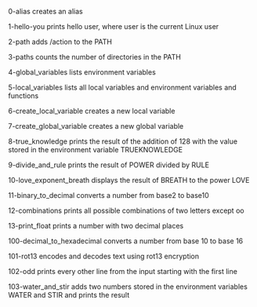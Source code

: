 0-alias creates an alias

1-hello-you prints hello user, where user is the current Linux user

2-path adds /action to the PATH

3-paths counts the number of directories in the PATH

4-global_variables lists environment variables

5-local_variables lists all local variables and environment variables and functions

6-create_local_variable creates a new local variable

7-create_global_variable creates a new global variable

8-true_knowledge prints the result of the addition of 128 with the value stored in the environment variable TRUEKNOWLEDGE

9-divide_and_rule prints the result of POWER divided by RULE

10-love_exponent_breath displays the result of BREATH to the power LOVE

11-binary_to_decimal converts a number from base2 to base10

12-combinations prints all possible combinations of two letters except oo

13-print_float prints a number with two decimal places

100-decimal_to_hexadecimal converts a number from base 10 to base 16

101-rot13 encodes and decodes text using rot13 encryption

102-odd prints every other line from the input starting with the first line

103-water_and_stir adds two numbers stored in the environment variables WATER and STIR and prints the result
